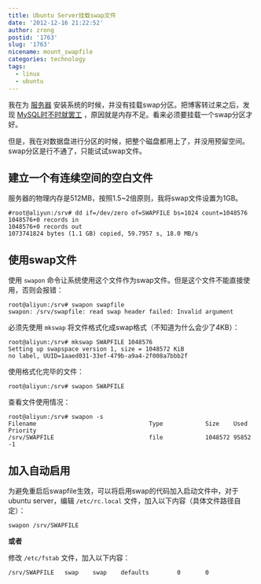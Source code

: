 ```yaml
---
title: Ubuntu Server挂载swap文件
date: '2012-12-16 21:22:52'
author: zrong
postid: '1763'
slug: '1763'
nicename: mount_swapfile
categories: technology
tags:
  - linux
  - ubuntu
---
```


我在为 [服务器](http://blog.zengrong.net/post/1761.html) 安装系统的时候，并没有挂载swap分区。把博客转过来之后，发现 [MySQL时不时就罢工](http://blog.zengrong.net/post/1762.html) ，原因就是内存不足。看来必须要挂载一个swap分区才好。

但是，我在对数据盘进行分区的时候，把整个磁盘都用上了，并没用预留空间。swap分区是行不通了，只能试试swap文件。<!--more-->

## 建立一个有连续空间的空白文件

服务器的物理内存是512MB，按照1.5~2倍原则，我将swap文件设置为1GB。

```shell
#root@aliyun:/srv# dd if=/dev/zero of=SWAPFILE bs=1024 count=1048576
1048576+0 records in
1048576+0 records out
1073741824 bytes (1.1 GB) copied, 59.7957 s, 18.0 MB/s
```

## 使用swap文件

使用 `swapon` 命令让系统使用这个文件作为swap文件。但是这个文件不能直接使用，否则会报错：

```shell
root@aliyun:/srv# swapon swapfile
swapon: /srv/swapfile: read swap header failed: Invalid argument
```

必须先使用 `mkswap` 将文件格式化成swap格式（不知道为什么会少了4KB）：

```shell
root@aliyun:/srv# mkswap SWAPFILE 1048576
Setting up swapspace version 1, size = 1048572 KiB
no label, UUID=1aaed031-33ef-479b-a9a4-2f008a7bbb2f
```

使用格式化完毕的文件：

```shell
root@aliyun:/srv# swapon SWAPFILE
```

查看文件使用情况：

```shell
root@aliyun:/srv# swapon -s
Filename                                Type            Size    Used    Priority
/srv/SWAPFILE                           file            1048572 95852   -1
```

## 加入自动启用

为避免重启后swapfile生效，可以将启用swap的代码加入启动文件中，对于ubuntu server，编辑 `/etc/rc.local` 文件，加入以下内容（具体文件路径自定）：

```shell
swapon /srv/SWAPFILE
```

**或者**

修改 `/etc/fstab` 文件，加入以下内容：

```shell
/srv/SWAPFILE   swap    swap    defaults        0       0
```
